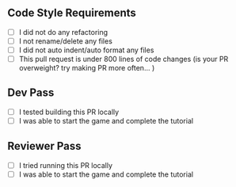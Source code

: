 ## Code Style Requirements
- [ ] I did not do any refactoring
- [ ] I not rename/delete any files
- [ ] I did not auto indent/auto format any files
- [ ] This pull request is under 800 lines of code changes (is your PR overweight? try making PR more often... )

## Dev Pass
- [ ] I tested building this PR locally
- [ ] I was able to start the game and complete the tutorial

## Reviewer Pass
- [ ] I tried running this PR locally
- [ ] I was able to start the game and complete the tutorial
